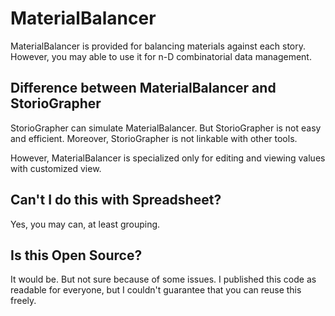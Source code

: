 MaterialBalancer
====

MaterialBalancer is provided for balancing materials against each story.
However, you may able to use it for n-D combinatorial data management.

## Difference between MaterialBalancer and StorioGrapher

StorioGrapher can simulate MaterialBalancer.
But StorioGrapher is not easy and efficient.
Moreover, StorioGrapher is not linkable with other tools.

However, MaterialBalancer is specialized only for editing and viewing values with customized view.

## Can't I do this with Spreadsheet?

Yes, you may can, at least grouping.

## Is this Open Source?

It would be. But not sure because of some issues.
I published this code as readable for everyone, but I couldn't guarantee that you can reuse this freely.
